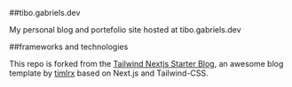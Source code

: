 ##tibo.gabriels.dev

My personal blog and portefolio site hosted at tibo.gabriels.dev

##frameworks and technologies

This repo is forked from the [Tailwind Nextjs Starter Blog](https://github.com/timlrx/tailwind-nextjs-starter-blog),
an awesome blog template by [timlrx](https://github.com/timlrx) based on Next.js and Tailwind-CSS.
